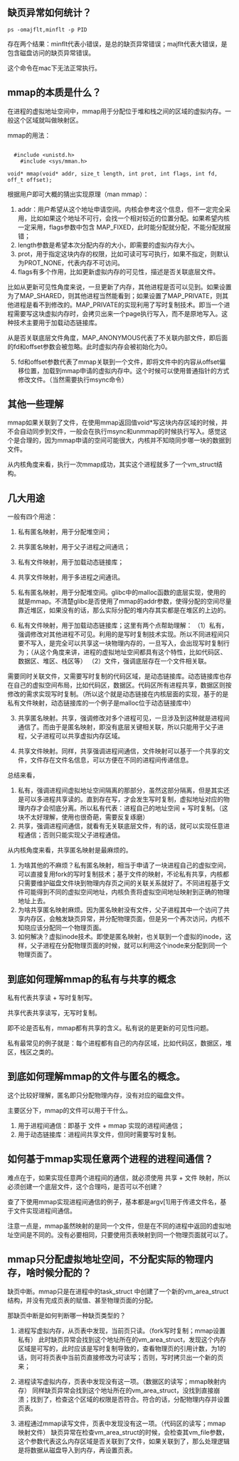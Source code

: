 ## 缺页异常如何统计？

```
ps -omajflt,minflt -p PID
```

存在两个结果：minflt代表小错误，是总的缺页异常错误；majflt代表大错误，是包含磁盘访问的缺页异常错误。

这个命令在mac下无法正常执行。

## mmap的本质是什么？
在进程的虚拟地址空间中，mmap用于分配位于堆和栈之间的区域的虚拟内存。一般这个区域就叫做映射区。

mmap的用法：
```

  #include <unistd.h>
    #include <sys/mman.h>

void* mmap(void* addr, size_t length, int prot, int flags, int fd, off_t offset);
```
根据用户即可大概的猜出实现原理（man mmap）：
1. addr：用户希望从这个地址申请空间。内核会参考这个信息，但不一定完全采用，比如如果这个地址不可行，会找一个相对较近的位置分配。如果希望内核一定采用，flags参数中包含 MAP_FIXED，此时能分配就分配，不能分配就报错；
2. length参数是希望本次分配内存的大小，即需要的虚拟内存大小。
3. prot，用于指定这块内存的权限，比如可读可写可执行，如果不指定，则默认为PROT_NONE，代表内存不可访问。
4. flags有多个作用，比如更新虚拟内存的可见性，描述是否关联底层文件。

比如从更新可见性角度来说，一旦更新了内存，其他进程是否可以见到。如果设置为了MAP_SHARED，则其他进程当然能看到；如果设置了MAP_PRIVATE，则其他进程是看不到修改的。MAP_PRIVATE的实现利用了写时复制技术。即当一个进程需要写这块虚拟内存时，会拷贝出来一个page执行写入，而不是原地写入。这种技术主要用于加载动态链接库。

从是否关联底层文件角度，MAP_ANONYMOUS代表了不关联内部文件，即后面的fd和offset参数会被忽略。此时虚拟内存会被初始化为0。

5. fd和offset参数代表了mmap关联到一个文件，即将文件中的内容从offset偏移位置，加载到mmap申请的虚拟内存中。这个时候可以使用普通指针的方式修改文件。（当然需要执行msync命令）

## 其他一些理解
mmap如果关联到了文件，在使用mmap返回值void*写这块内存区域的时候，并不会自动同步到文件，一般会在执行msync和unmmap的时候执行写入。感觉这个是合理的，因为mmap申请的空间可能很大，内核并不知晓同步哪一块的数据到文件。

从内核角度来看，执行一次mmap成功，其实这个进程就多了一个vm_struct结构。

## 几大用途
一般有四个用途：
1. 私有匿名映射，用于分配堆空间；
2. 共享匿名映射，用于父子进程之间通讯；
3. 私有文件映射，用于加载动态链接库；
4. 共享文件映射，用于多进程之间通讯。

1. 私有匿名映射，用于分配堆空间。glibc中的malloc函数的底层实现，使用的就是mmap。不清楚glibc是否使用了mmap的addr参数，使得分配的空间尽量靠近堆区，如果没有的话，那么实际分配的堆内存其实都是在堆区的上边的。

2. 私有文件映射，用于加载动态链接库；这里有两个点帮助理解：
（1）私有，强调修改对其他进程不可见。利用的是写时复制技术实现。所以不同进程间只要不写入，是完全可以共享这一块物理内存的，一旦写入，会出现写时复制行为；（从这个角度来讲，进程的虚拟地址空间都具有这个特性，比如代码区、数据区、堆区、栈区等）
（2）文件，强调底层存在一个文件相关联。

需要同时关联文件，又需要写时复制的代码区域，是动态链接库。动态链接库也存在自己的虚拟空间布局，比如代码区，数据区。代码区所有进程共享，数据区则按修改的需求实现写时复制。（所以这个就是动态链接在内核层面的实现，基于的是私有文件映射，动态链接库的一个例子是malloc位于动态链接库中）


3. 共享匿名映射。共享，强调修改对多个进程可见，一旦涉及到这种就是进程间通信了。而由于是匿名映射，即没有底层关键相关联，所以只能用于父子进程，父子进程可以共享虚拟内存区域。

4. 共享文件映射。同样，共享强调进程间通信，文件映射可以基于一个共享的文件，文件存在文件名信息，可以方便在不同的进程间传递信息。


总结来看，
1. 私有，强调进程间虚拟地址空间隔离的那部分，虽然这部分隔离，但是其实还是可以多进程共享读的。直到存在写，才会发生写时复制，虚拟地址对应的物理内存才会彻底分离。所以私有代表：进程自己的地址空间 + 写时复制。（这块不太好理解，使用也很奇葩，需要反复琢磨）
2. 共享，强调进程间通信，就看有无关联底层文件，有的话，就可以实现任意进程通信；否则只能实现父子进程通信。

从内核角度来看，共享匿名映射是最麻烦的。
1. 为啥其他的不麻烦？私有匿名映射，相当于申请了一块进程自己的虚拟空间，可以直接复用fork的写时复制技术；基于文件的映射，不论私有共享，内核都只需要维护磁盘文件块到物理内存页之间的关联关系就好了。不同进程基于文件可能得到不同的虚拟空间地址，内核负责将虚拟空间地址映射到正确的物理地址上去。
2. 为啥共享匿名映射麻烦。因为匿名映射没有文件，父子进程其中一个访问了共享内存区，会触发缺页异常，并分配物理页面，但是另一个再次访问，内核不知晓应该分配同一个物理页面。
3. 如何解决？虚拟inode技术。即使是匿名映射，也关联到一个虚拟的inode，这样，父子进程在分配物理页面的时候，就可以利用这个inode来分配到同一个物理页面了。

## 到底如何理解mmap的私有与共享的概念
私有代表共享读 + 写时复制写。

共享代表共享读写，无写时复制。

即不论是否私有，mmap都有共享的含义。私有说的是更新的可见性问题。

私有最常见的例子就是：每个进程都有自己的内存区域，比如代码区，数据区，堆区，栈区之类的。

## 到底如何理解mmap的文件与匿名的概念。
这个比较好理解，匿名即只分配物理内存，没有对应的磁盘文件。

主要区分下，mmap的文件可以用于干什么。
1. 用于进程间通信：即基于 文件 + mmap 实现的进程间通信；
2. 用于动态链接库：进程间共享文件，但同时需要写时复制。

## 如何基于mmap实现任意两个进程的进程间通信？
难点在于，如果实现任意两个进程间的通信，就必须使用 共享 + 文件 映射，所以必须创建一个底层文件，这个合理吗，是否可以不创建？

查了下使用mmap实现进程间通信的例子，基本都是argv[1]用于传递文件名，基于文件实现进程间通信。

注意一点是，mmap虽然映射的是同一个文件，但是在不同的进程中返回的虚拟地址空间是不同的。没有必要相同，只要使用页表映射到同一个物理页面就可以了。

## mmap只分配虚拟地址空间，不分配实际的物理内存，啥时候分配的？
缺页中断。mmap只是在进程中的task_struct 中创建了一个新的vm_area_struct结构，并没有完成页表的赋值、甚至物理页面的分配。

那缺页中断是如何判断哪一种缺页类型的？
1. 进程写虚拟内存，从页表中发现，当前页只读。（fork写时复制；mmap设置私有）
此时缺页异常会找到这个地址所在的vm_area_struct，发现这个内存区域是可写的，此时应该是写时复制导致的，查看物理页的引用计数，为1的话，则可将页表中当前页直接修改为可读写；否则，写时拷贝出一个新的页来；

2. 进程读写虚拟内存，页表中发现没有这一项。（数据区的读写；mmap映射内存）
同样缺页异常会找到这个地址所在的vm_area_struct，没找到直接崩溃；找到了，检查这个区域的权限是否符合。符合的话，分配物理内存并设置页表。

3. 进程通过mmap读写文件，页表中发现没有这一项。（代码区的读写；mmap映射文件）
缺页异常在检查vm_area_struct的时候，会检查其vm_file参数，这个参数代表这么内存区域是否关联到了文件，如果关联到了，那么处理逻辑是将数据从磁盘导入到内存，再设置页表。



